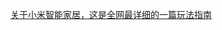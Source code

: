 


[关于小米智能家居，这是全网最详细的一篇玩法指南](https://baijiahao.baidu.com/s?id=1608946787644868727&wfr=spider&for=pc)<br>
